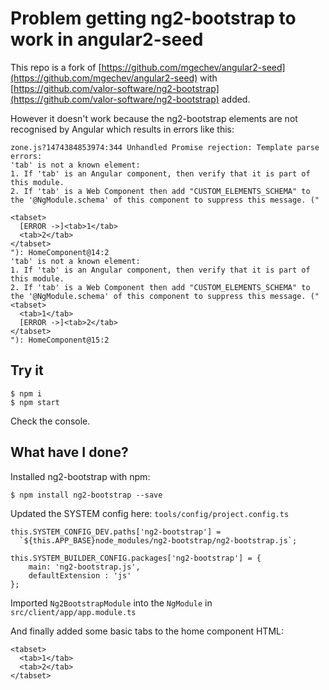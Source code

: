 # Problem getting ng2-bootstrap to work in angular2-seed

This repo is a fork of [https://github.com/mgechev/angular2-seed](https://github.com/mgechev/angular2-seed) with [https://github.com/valor-software/ng2-bootstrap](https://github.com/valor-software/ng2-bootstrap) added.

However it doesn't work because the ng2-bootstrap elements are not recognised by Angular which results in errors like this:

```
zone.js?1474384853974:344 Unhandled Promise rejection: Template parse errors:
'tab' is not a known element:
1. If 'tab' is an Angular component, then verify that it is part of this module.
2. If 'tab' is a Web Component then add "CUSTOM_ELEMENTS_SCHEMA" to the '@NgModule.schema' of this component to suppress this message. ("

<tabset>
  [ERROR ->]<tab>1</tab>
  <tab>2</tab>
</tabset>
"): HomeComponent@14:2
'tab' is not a known element:
1. If 'tab' is an Angular component, then verify that it is part of this module.
2. If 'tab' is a Web Component then add "CUSTOM_ELEMENTS_SCHEMA" to the '@NgModule.schema' of this component to suppress this message. ("
<tabset>
  <tab>1</tab>
  [ERROR ->]<tab>2</tab>
</tabset>
"): HomeComponent@15:2
```

## Try it

    $ npm i
    $ npm start

Check the console.


## What have I done?

Installed ng2-bootstrap with npm:

    $ npm install ng2-bootstrap --save


Updated the SYSTEM config here: `tools/config/project.config.ts`

```
this.SYSTEM_CONFIG_DEV.paths['ng2-bootstrap'] =
  `${this.APP_BASE}node_modules/ng2-bootstrap/ng2-bootstrap.js`;

this.SYSTEM_BUILDER_CONFIG.packages['ng2-bootstrap'] = {
    main: 'ng2-bootstrap.js',
    defaultExtension : 'js'
};
```

Imported `Ng2BootstrapModule` into the `NgModule` in `src/client/app/app.module.ts` 

And finally added some basic tabs to the home component HTML:

````
<tabset>
  <tab>1</tab>
  <tab>2</tab>
</tabset>
````
